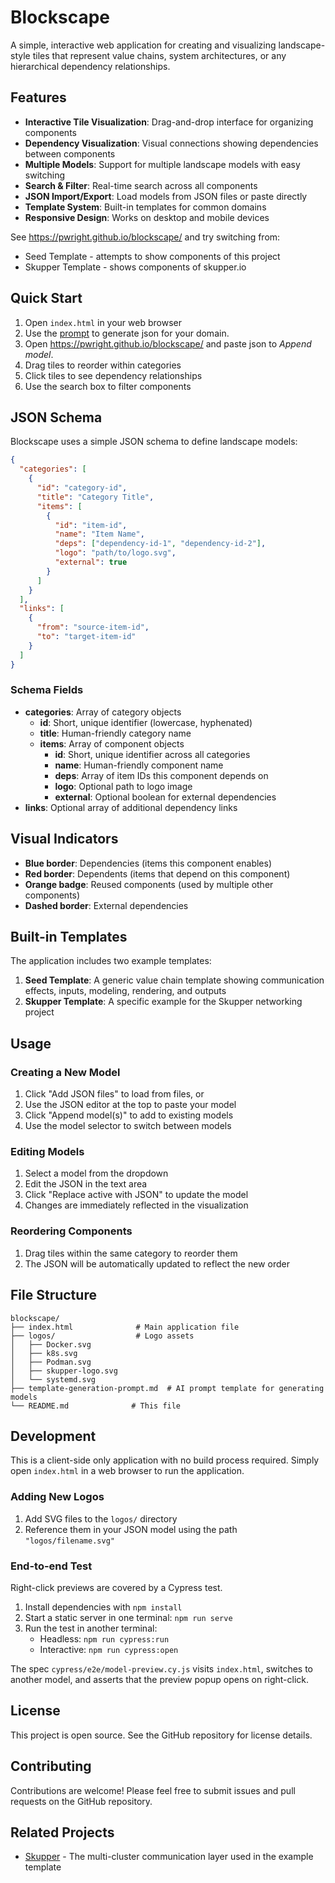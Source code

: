 # Blockscape

A simple, interactive web application for creating and visualizing landscape-style tiles that represent value chains, system architectures, or any hierarchical dependency relationships.

## Features

- **Interactive Tile Visualization**: Drag-and-drop interface for organizing components
- **Dependency Visualization**: Visual connections showing dependencies between components
- **Multiple Models**: Support for multiple landscape models with easy switching
- **Search & Filter**: Real-time search across all components
- **JSON Import/Export**: Load models from JSON files or paste directly
- **Template System**: Built-in templates for common domains
- **Responsive Design**: Works on desktop and mobile devices

See https://pwright.github.io/blockscape/ and try switching from:

* Seed Template - attempts to show components of this project
* Skupper Template - shows components of skupper.io

## Quick Start

1. Open `index.html` in your web browser
2. Use the [prompt](./template-generation-prompt.md) to generate json for your domain.
3. Open https://pwright.github.io/blockscape/ and paste json to *Append model*.
4. Drag tiles to reorder within categories
5. Click tiles to see dependency relationships
6. Use the search box to filter components

## JSON Schema

Blockscape uses a simple JSON schema to define landscape models:

```json
{
  "categories": [
    {
      "id": "category-id",
      "title": "Category Title",
      "items": [
        {
          "id": "item-id",
          "name": "Item Name",
          "deps": ["dependency-id-1", "dependency-id-2"],
          "logo": "path/to/logo.svg",
          "external": true
        }
      ]
    }
  ],
  "links": [
    {
      "from": "source-item-id",
      "to": "target-item-id"
    }
  ]
}
```

### Schema Fields

- **categories**: Array of category objects
  - **id**: Short, unique identifier (lowercase, hyphenated)
  - **title**: Human-friendly category name
  - **items**: Array of component objects
    - **id**: Short, unique identifier across all categories
    - **name**: Human-friendly component name
    - **deps**: Array of item IDs this component depends on
    - **logo**: Optional path to logo image
    - **external**: Optional boolean for external dependencies
- **links**: Optional array of additional dependency links

## Visual Indicators

- **Blue border**: Dependencies (items this component enables)
- **Red border**: Dependents (items that depend on this component)
- **Orange badge**: Reused components (used by multiple other components)
- **Dashed border**: External dependencies

## Built-in Templates

The application includes two example templates:

1. **Seed Template**: A generic value chain template showing communication effects, inputs, modeling, rendering, and outputs
2. **Skupper Template**: A specific example for the Skupper networking project

## Usage

### Creating a New Model

1. Click "Add JSON files" to load from files, or
2. Use the JSON editor at the top to paste your model
3. Click "Append model(s)" to add to existing models
4. Use the model selector to switch between models

### Editing Models

1. Select a model from the dropdown
2. Edit the JSON in the text area
3. Click "Replace active with JSON" to update the model
4. Changes are immediately reflected in the visualization

### Reordering Components

1. Drag tiles within the same category to reorder them
2. The JSON will be automatically updated to reflect the new order

## File Structure

```
blockscape/
├── index.html              # Main application file
├── logos/                  # Logo assets
│   ├── Docker.svg
│   ├── k8s.svg
│   ├── Podman.svg
│   ├── skupper-logo.svg
│   └── systemd.svg
├── template-generation-prompt.md  # AI prompt template for generating models
└── README.md              # This file
```

## Development

This is a client-side only application with no build process required. Simply open `index.html` in a web browser to run the application.

### Adding New Logos

1. Add SVG files to the `logos/` directory
2. Reference them in your JSON model using the path `"logos/filename.svg"`

### End-to-end Test

Right-click previews are covered by a Cypress test.

1. Install dependencies with `npm install`
2. Start a static server in one terminal: `npm run serve`
3. Run the test in another terminal:
   - Headless: `npm run cypress:run`
   - Interactive: `npm run cypress:open`

The spec `cypress/e2e/model-preview.cy.js` visits `index.html`, switches to another model, and asserts that the preview popup opens on right-click.

## License

This project is open source. See the GitHub repository for license details.

## Contributing

Contributions are welcome! Please feel free to submit issues and pull requests on the GitHub repository.

## Related Projects

- [Skupper](https://skupper.io/) - The multi-cluster communication layer used in the example template
